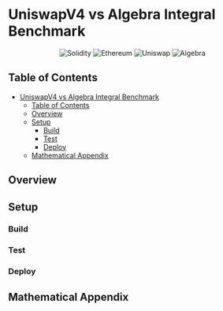 # UniswapV4 vs Algebra Integral Benchmark


<div align="center">

  <img src="https://img.shields.io/badge/Solidity-363636?style=for-the-badge&logo=solidity&logoColor=white" alt="Solidity"/>
  <img src="https://img.shields.io/badge/Ethereum-3C3C3D?style=for-the-badge&logo=ethereum&logoColor=white" alt="Ethereum"/>
  <img src="https://img.shields.io/badge/Uniswap-FF007A?style=for-the-badge&logo=uniswap&logoColor=white" alt="Uniswap"/>
  <img src="https://img.shields.io/badge/Algebra-00CED1?style=for-the-badge&logo=uniswap&logoColor=white" alt="Algebra"/>
</div>

## Table of Contents
- [UniswapV4 vs Algebra Integral Benchmark](#uniswapv4-vs-algebra-integral-benchmark)
  - [Table of Contents](#table-of-contents)
  - [Overview](#overview)
  - [Setup](#setup)
    - [Build](#build)
    - [Test](#test)
    - [Deploy](#deploy)
  - [Mathematical Appendix](#mathematical-appendix)

## Overview

## Setup

### Build

### Test

### Deploy

## Mathematical Appendix